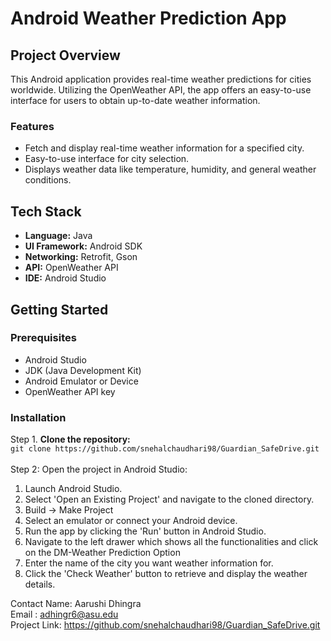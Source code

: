 # Android Weather Prediction App

## Project Overview
This Android application provides real-time weather predictions for cities worldwide. Utilizing the OpenWeather API, the app offers an easy-to-use interface for users to obtain up-to-date weather information.

### Features
- Fetch and display real-time weather information for a specified city.
- Easy-to-use interface for city selection.
- Displays weather data like temperature, humidity, and general weather conditions.

## Tech Stack
- **Language:** Java
- **UI Framework:** Android SDK
- **Networking:** Retrofit, Gson
- **API:** OpenWeather API
- **IDE:** Android Studio

## Getting Started

### Prerequisites
- Android Studio
- JDK (Java Development Kit)
- Android Emulator or Device
- OpenWeather API key

### Installation
Step 1. **Clone the repository:**  
   `git clone https://github.com/snehalchaudhari98/Guardian_SafeDrive.git`   
   <br>
Step 2: Open the project in Android Studio: 
   1. Launch Android Studio.  
   2. Select 'Open an Existing Project' and navigate to the cloned directory.  
   3. Build -> Make Project
   4. Select an emulator or connect your Android device.
   5. Run the app by clicking the 'Run' button in Android Studio.
   6. Navigate to the left drawer  which shows all the functionalities and click on the DM-Weather Prediction Option
   7.  Enter the name of the city you want weather information for.
   8. Click the 'Check Weather' button to retrieve and display the weather details.

Contact
Name: Aarushi Dhingra  
Email : adhingr6@asu.edu  
Project Link: https://github.com/snehalchaudhari98/Guardian_SafeDrive.git
